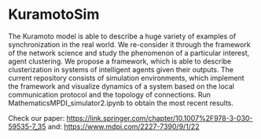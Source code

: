 # KuramotoSim

The Kuramoto model is able to describe a huge variety of examples of synchronization in the real world. We re-consider it through the framework of the network science and study the phenomenon of a particular interest, agent clustering. 
We propose a framework, which is able to describe clusterization in systems of intelligent agents given their outputs.
The current repository consists of simulation environments, which implement the framework and visualize dynamics of a system based on the local communication protocol and the topology of connections.
Run MathematicsMPDI_simulator2.ipynb to obtain the most recent results.

Check our paper: https://link.springer.com/chapter/10.1007%2F978-3-030-59535-7_35
and: https://www.mdpi.com/2227-7390/9/1/22
